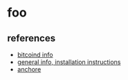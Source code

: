 # foo

## references

- [bitcoind info](https://bitcoin.org/en/full-node#linux-instructions)
- [general info, installation instructions](https://bitcoin.org/en/download)
- [anchore](https://github.com/anchore/anchore-engine)
